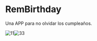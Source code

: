 # RemBirthday
Una APP para no olvidar los cumpleaños.


![11](https://user-images.githubusercontent.com/33873762/84572638-0f660a80-ad61-11ea-9819-adf6434ca5cf.png)![33](https://user-images.githubusercontent.com/33873762/84572657-391f3180-ad61-11ea-83d1-8baed7763858.png)
